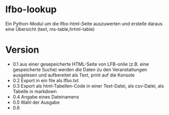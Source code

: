 # lfbo-lookup
Ein Python-Modul um die lfbo-html-Seite auszuwerten und erstelle daraus eine Übersicht (text, ms-table,hrtml-table) 

# Version
- 0.1 aus einer gesepeicherte HTML-Seite von LFB-onlie (z.B. eine gespeicherte Suche) werden die Daten zu den Veranstaltungen ausgelesen und aufbereitet als Text, print auf die Konsole
- 0.2 Export in ein file als lfbo.txt
- 0.3 Export als html-Tabellen-Code in einer Text-Datei, als csv-Datei, als Tabelle in markdown
- 0.4 Angabe eines Dateinamens
- 0.5 Wahl der Ausgabe
- 0.6

 
   
